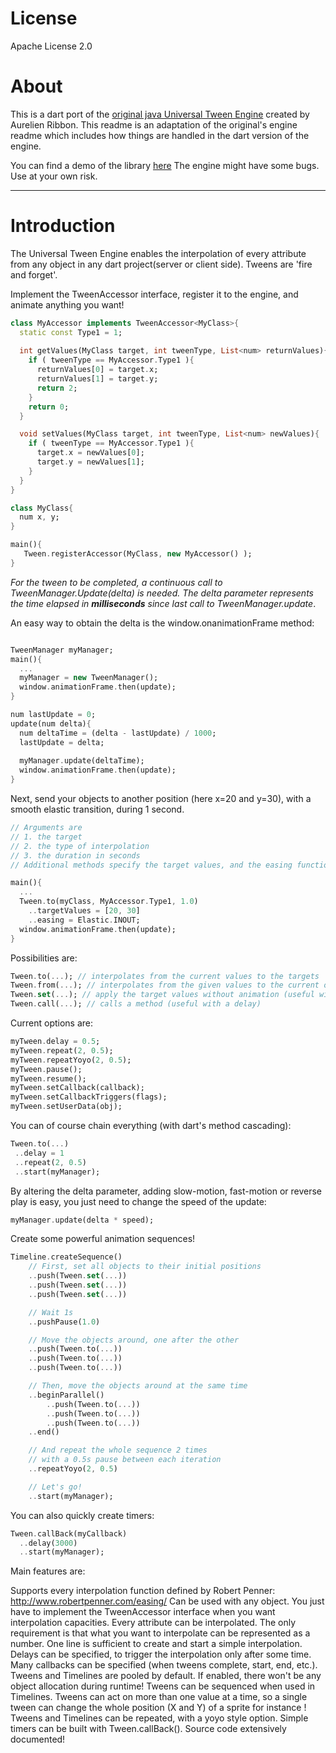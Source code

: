 License
=======

Apache License 2.0

About
=====

This is a dart port of the [original java Universal Tween Engine][1] created by Aurelien Ribbon. This readme is an adaptation of the original's engine 
readme which includes how things are handled in the dart version of the engine.

You can find a demo of the library [here][2]
The engine might have some bugs. Use at your own risk.
______

Introduction
============

The Universal Tween Engine enables the interpolation of every attribute from any object in any dart project(server or client side). Tweens are 'fire and forget'.

Implement the TweenAccessor interface, register it to the engine, and animate anything you want! 

```dart
class MyAccessor implements TweenAccessor<MyClass>{
  static const Type1 = 1;
  
  int getValues(MyClass target, int tweenType, List<num> returnValues){
    if ( tweenType == MyAccessor.Type1 ){
      returnValues[0] = target.x;
      returnValues[1] = target.y;
      return 2;
    }
    return 0;
  }

  void setValues(MyClass target, int tweenType, List<num> newValues){
    if ( tweenType == MyAccessor.Type1 ){
      target.x = newValues[0];
      target.y = newValues[1];
    }
  }
}

class MyClass{
  num x, y;
}

main(){
   Tween.registerAccessor(MyClass, new MyAccessor() );
}

```

_For the tween to be completed, a continuous call to TweenManager.Update(delta) is needed.
The delta parameter represents the time elapsed in **milliseconds** since last call to TweenManager.update_.

An easy way to obtain the delta is the window.onanimationFrame method:

```dart

TweenManager myManager;
main(){
  ...
  myManager = new TweenManager();
  window.animationFrame.then(update);
}

num lastUpdate = 0;
update(num delta){
  num deltaTime = (delta - lastUpdate) / 1000;
  lastUpdate = delta;
  
  myManager.update(deltaTime);
  window.animationFrame.then(update);
}
```

Next, send your objects to another position (here x=20 and y=30), with a smooth elastic transition, during 1 second.

```dart
// Arguments are 
// 1. the target
// 2. the type of interpolation
// 3. the duration in seconds
// Additional methods specify the target values, and the easing function. 

main(){
  ...
  Tween.to(myClass, MyAccessor.Type1, 1.0)
    ..targetValues = [20, 30]
    ..easing = Elastic.INOUT;
  window.animationFrame.then(update);
}

```

Possibilities are:

```dart
Tween.to(...); // interpolates from the current values to the targets
Tween.from(...); // interpolates from the given values to the current ones
Tween.set(...); // apply the target values without animation (useful with a delay)
Tween.call(...); // calls a method (useful with a delay)
```

Current options are:

```dart
myTween.delay = 0.5;
myTween.repeat(2, 0.5);
myTween.repeatYoyo(2, 0.5);
myTween.pause();
myTween.resume();
myTween.setCallback(callback);
myTween.setCallbackTriggers(flags);
myTween.setUserData(obj);
```

 You can of course chain everything (with dart's method cascading):

```dart
Tween.to(...)
 ..delay = 1
 ..repeat(2, 0.5)
 ..start(myManager);
```

By altering the delta parameter, adding slow-motion, fast-motion or reverse play is easy,
you just need to change the speed of the update:

```dart
myManager.update(delta * speed);
```

Create some powerful animation sequences!

```dart
Timeline.createSequence()
    // First, set all objects to their initial positions
    ..push(Tween.set(...))
    ..push(Tween.set(...))
    ..push(Tween.set(...))

    // Wait 1s
    ..pushPause(1.0)

    // Move the objects around, one after the other
    ..push(Tween.to(...))
    ..push(Tween.to(...))
    ..push(Tween.to(...))

    // Then, move the objects around at the same time
    ..beginParallel()
        ..push(Tween.to(...))
        ..push(Tween.to(...))
        ..push(Tween.to(...))
    ..end()

    // And repeat the whole sequence 2 times
    // with a 0.5s pause between each iteration
    ..repeatYoyo(2, 0.5)

    // Let's go!
    ..start(myManager);
```

You can also quickly create timers:

```dart
Tween.callBack(myCallback)
  ..delay(3000)
  ..start(myManager);
```

Main features are:

Supports every interpolation function defined by Robert Penner: http://www.robertpenner.com/easing/
Can be used with any object. You just have to implement the TweenAccessor interface when you want interpolation capacities.
Every attribute can be interpolated. The only requirement is that what you want to interpolate can be represented as a number.
One line is sufficient to create and start a simple interpolation.
Delays can be specified, to trigger the interpolation only after some time.
Many callbacks can be specified (when tweens complete, start, end, etc.).
Tweens and Timelines are pooled by default. If enabled, there won't be any object allocation during runtime! 
Tweens can be sequenced when used in Timelines.
Tweens can act on more than one value at a time, so a single tween can change the whole position (X and Y) of a sprite for instance !
Tweens and Timelines can be repeated, with a yoyo style option.
Simple timers can be built with Tween.callBack().
Source code extensively documented!


  [1]: https://code.google.com/p/java-universal-tween-engine/
  [2]: http://xaguzman.github.io/tween-engine-dart/
